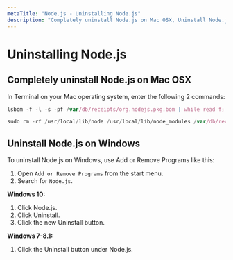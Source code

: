 ```yaml
---
metaTitle: "Node.js - Uninstalling Node.js"
description: "Completely uninstall Node.js on Mac OSX, Uninstall Node.js on Windows"
---
```


# Uninstalling Node.js



## Completely uninstall Node.js on Mac OSX


In Terminal on your Mac operating system, enter the following 2 commands:

```js
lsbom -f -l -s -pf /var/db/receipts/org.nodejs.pkg.bom | while read f; do  sudo rm /usr/local/${f}; done

sudo rm -rf /usr/local/lib/node /usr/local/lib/node_modules /var/db/receipts/org.nodejs.*

```



## Uninstall Node.js on Windows


To uninstall Node.js on Windows, use Add or Remove Programs like this:

1. Open `Add or Remove Programs` from the start menu.
1. Search for `Node.js`.

**Windows 10:**

1. Click Node.js.
1. Click Uninstall.
1. Click the new Uninstall button.

**Windows 7-8.1:**

1. Click the Uninstall button under Node.js.

